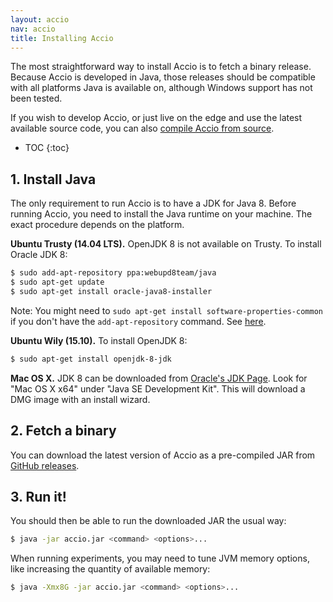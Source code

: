 ```yaml
---
layout: accio
nav: accio
title: Installing Accio
---
```


The most straightforward way to install Accio is to fetch a binary release.
Because Accio is developed in Java, those releases should be compatible with all platforms Java is available on, although Windows support has not been tested.
 
If you wish to develop Accio, or just live on the edge and use the latest available source code, you can also [compile Accio from source](contribute/compiling.html).

* TOC
{:toc}

## 1. Install Java

The only requirement to run Accio is to have a JDK for Java 8.
Before running Accio, you need to install the Java runtime on your machine.
The exact procedure depends on the platform.

**Ubuntu Trusty (14.04 LTS).**
OpenJDK 8 is not available on Trusty.
To install Oracle JDK 8:

```bash
$ sudo add-apt-repository ppa:webupd8team/java
$ sudo apt-get update
$ sudo apt-get install oracle-java8-installer
```

Note: You might need to `sudo apt-get install software-properties-common` if you don't have the `add-apt-repository` command.
See [here](http://manpages.ubuntu.com/manpages/wily/man1/add-apt-repository.1.html).

**Ubuntu Wily (15.10).**
To install OpenJDK 8:

```bash
$ sudo apt-get install openjdk-8-jdk
```

**Mac OS X.**
JDK 8 can be downloaded from [Oracle's JDK Page](http://www.oracle.com/technetwork/java/javase/downloads/jdk8-downloads-2133151.html).
Look for "Mac OS X x64" under "Java SE Development Kit".
This will download a DMG image with an install wizard.

## 2. Fetch a binary

You can download the latest version of Accio as a pre-compiled JAR from [GitHub releases](https://github.com/pvcnt/location-privacy/releases).

## 3. Run it!

You should then be able to run the downloaded JAR the usual way:

```bash
$ java -jar accio.jar <command> <options>...
```

When running experiments, you may need to tune JVM memory options, like increasing the quantity of available memory:

```bash
$ java -Xmx8G -jar accio.jar <command> <options>...
```

